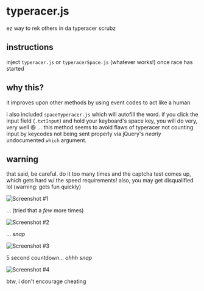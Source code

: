 typeracer.js
============

ez way to rek others in da typeracer scrubz


## instructions

inject `typeracer.js` or `typeracerSpace.js` (whatever works!) once race has started


## why this?

it improves upon other methods by using event codes to act like a human

i also included `spaceTyperacer.js` which will autofill the word. if you click the input field (`.txtInput`) and hold your keyboard's space key, you will do very, very well :laughing: ... this method seems to avoid flaws of typeracer not counting input by keycodes not being sent properly via jQuery's *nearly* undocumented `which` argument.


## warning

that said, be careful. do it too many times and the captcha test comes up, which gets hard w/ the speed requirements! also, you may get disqualified lol (warning: gets fun quickly)

![Screenshot #1](http://i.imgur.com/6IyFmeU.png)

... (tried that a *few* more times)

![Screenshot #2](http://i.imgur.com/RlDtSd5.png)

... *snap*

![Screenshot #3](http://i.imgur.com/6kdeDYM.png)

5 second countdown... *ohhh snap*

![Screenshot #4](http://i.imgur.com/LkhNIQu.png)

btw, i don't encourage cheating
